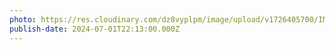 ```yaml
---
photo: https://res.cloudinary.com/dz8vyplpm/image/upload/v1726405700/IMG_0152_wq6uul.jpg
publish-date: 2024-07-01T22:13:00.000Z
---
```

